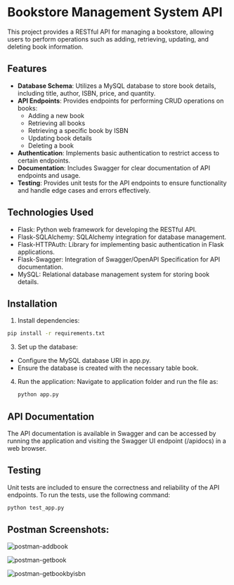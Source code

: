 # Bookstore Management System API

This project provides a RESTful API for managing a bookstore, allowing users to perform operations such as adding, retrieving, updating, and deleting book information.

## Features

- **Database Schema**: Utilizes a MySQL database to store book details, including title, author, ISBN, price, and quantity.
- **API Endpoints**: Provides endpoints for performing CRUD operations on books:
  - Adding a new book
  - Retrieving all books
  - Retrieving a specific book by ISBN
  - Updating book details
  - Deleting a book
- **Authentication**: Implements basic authentication to restrict access to certain endpoints.
- **Documentation**: Includes Swagger for clear documentation of API endpoints and usage.
- **Testing**: Provides unit tests for the API endpoints to ensure functionality and handle edge cases and errors effectively.

## Technologies Used

- Flask: Python web framework for developing the RESTful API.
- Flask-SQLAlchemy: SQLAlchemy integration for database management.
- Flask-HTTPAuth: Library for implementing basic authentication in Flask applications.
- Flask-Swagger: Integration of Swagger/OpenAPI Specification for API documentation.
- MySQL: Relational database management system for storing book details.

## Installation

1. Install dependencies:
```bash
pip install -r requirements.txt
```
3. Set up the database:
- Configure the MySQL database URI in app.py.
- Ensure the database is created with the necessary table book.
4. Run the application:
   Navigate to application folder and run the file as:
   ```bash
   python app.py
   ```
## API Documentation

The API documentation is available in Swagger and can be accessed by running the application and visiting the Swagger UI endpoint (/apidocs) in a web browser.

## Testing

Unit tests are included to ensure the correctness and reliability of the API endpoints. To run the tests, use the following command:
```bash
python test_app.py
```
## Postman Screenshots:

![postman-addbook](https://github.com/user-attachments/assets/5dd1273c-2765-4098-b68b-2e2a0f68f648)


![postman-getbook](https://github.com/user-attachments/assets/ebca2656-6219-4ca6-aefd-978ea755d8ca)


![postman-getbookbyisbn](https://github.com/user-attachments/assets/af17c440-4d19-444d-8506-634e9cf96103)




